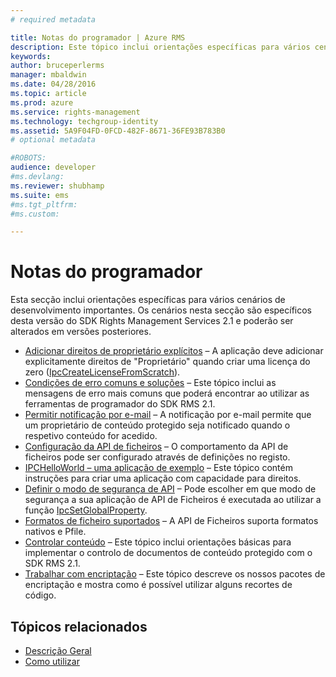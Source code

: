 ```yaml
---
# required metadata

title: Notas do programador | Azure RMS
description: Este tópico inclui orientações específicas para vários cenários de desenvolvimento importantes. 
keywords:
author: bruceperlerms
manager: mbaldwin
ms.date: 04/28/2016
ms.topic: article
ms.prod: azure
ms.service: rights-management
ms.technology: techgroup-identity
ms.assetid: 5A9F04FD-0FCD-482F-8671-36FE93B783B0
# optional metadata

#ROBOTS:
audience: developer
#ms.devlang:
ms.reviewer: shubhamp
ms.suite: ems
#ms.tgt_pltfrm:
#ms.custom:

---
```


# Notas do programador

Esta secção inclui orientações específicas para vários cenários de desenvolvimento importantes. Os cenários nesta secção são específicos desta versão do SDK Rights Management Services 2.1 e poderão ser alterados em versões posteriores.

- [Adicionar direitos de proprietário explícitos](add-explicit-owner-rights.md) – A aplicação deve adicionar explicitamente direitos de &quot;Proprietário&quot; quando criar uma licença do zero ([IpcCreateLicenseFromScratch](/rights-management/sdk/2.1/api/win/functions#msipc_ipccreatelicensefromscratch)).
- [Condições de erro comuns e soluções](common-error-conditions-and-solutions.md) – Este tópico inclui as mensagens de erro mais comuns que poderá encontrar ao utilizar as ferramentas de programador do SDK RMS 2.1.
- [Permitir notificação por e-mail](how-to-enable-email-notification.md) – A notificação por e-mail permite que um proprietário de conteúdo protegido seja notificado quando o respetivo conteúdo for acedido.
- [Configuração da API de ficheiros](file-api-configuration.md) – O comportamento da API de ficheiros pode ser configurado através de definições no registo.
- [IPCHelloWorld – uma aplicação de exemplo](how-to-build-your-first-application.md) – Este tópico contém instruções para criar uma aplicação com capacidade para direitos.
- [Definir o modo de segurança de API](setting-the-api-security-mode-api-mode.md) – Pode escolher em que modo de segurança a sua aplicação de API de Ficheiros é executada ao utilizar a função [IpcSetGlobalProperty](/rights-management/sdk/2.1/api/win/functions#msipc_ipcsetglobalproperty).
- [Formatos de ficheiro suportados](supported-file-formats.md) – A API de Ficheiros suporta formatos nativos e Pfile.
- [Controlar conteúdo](tracking-content.md) – Este tópico inclui orientações básicas para implementar o controlo de documentos de conteúdo protegido com o SDK RMS 2.1.
- [Trabalhar com encriptação](working-with-encryption.md) – Este tópico descreve os nossos pacotes de encriptação e mostra como é possível utilizar alguns recortes de código.

 

## Tópicos relacionados ##
* [Descrição Geral](ad-rms-overview.md)
* [Como utilizar](how-to-use-msipc.md)
 

 


<!--HONumber=Apr16_HO4-->


